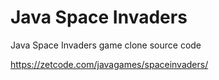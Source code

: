 # Java Space Invaders
Java Space Invaders game clone source code 

https://zetcode.com/javagames/spaceinvaders/


